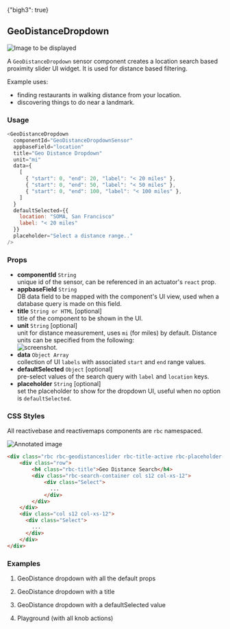 {"bigh3": true}

## GeoDistanceDropdown

![Image to be displayed](https://i.imgur.com/SidQoYY.png)

A `GeoDistanceDropdown` sensor component creates a location search based proximity slider UI widget. It is used for distance based filtering.

Example uses:

* finding restaurants in walking distance from your location.
* discovering things to do near a landmark.

### Usage

```js
<GeoDistanceDropdown
  componentId="GeoDistanceDropdownSensor"
  appbaseField="location"
  title="Geo Distance Dropdown"
  unit="mi"
  data={
    [
      { "start": 0, "end": 20, "label": "< 20 miles" },
      { "start": 0, "end": 50, "label": "< 50 miles" },
      { "start": 0, "end": 100, "label": "< 100 miles" },
    ]
  }
  defaultSelected={{
    location: "SOMA, San Francisco"
    label: "< 20 miles"
  }}
  placeholder="Select a distance range.."
/>
```

### Props

- **componentId** `String`  
    unique id of the sensor, can be referenced in an actuator's `react` prop.
- **appbaseField** `String`  
    DB data field to be mapped with the component's UI view, used when a database query is made on this field.
- **title** `String or HTML` [optional]  
    title of the component to be shown in the UI.
- **unit** `String` [optional]  
    unit for distance measurement, uses `mi` (for miles) by default. Distance units can be specified from the following:  
    ![screenshot](https://i.imgur.com/STbeagk.png).
- **data** `Object Array`  
    collection of UI `labels` with associated `start` and `end` range values.
- **defaultSelected** `Object` [optional]  
    pre-select values of the search query with `label` and `location` keys.
- **placeholder** `String` [optional]  
    set the placeholder to show for the dropdown UI, useful when no option is `defaultSelected`.

### CSS Styles

All reactivebase and reactivemaps components are `rbc` namespaced.

![Annotated image](https://i.imgur.com/St1dgTz.png)

```html
<div class="rbc rbc-geodistanceslider rbc-title-active rbc-placeholder-active rbc-labels-inactive">
    <div class="row">
        <h4 class="rbc-title">Geo Distance Search</h4>
        <div class="rbc-search-container col s12 col-xs-12">
            <div class="Select">
              ...
            </div>
        </div>
    </div>
    <div class="col s12 col-xs-12">
      <div class="Select">
        ...
      </div>
    </div>
</div>
```


### Examples

1. GeoDistance dropdown with all the default props

2. GeoDistance dropdown with a title

3. GeoDistance dropdown with a defaultSelected value

4. Playground (with all knob actions)


